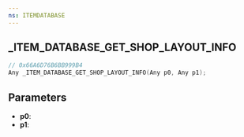```yaml
---
ns: ITEMDATABASE
---
```

## _ITEM_DATABASE_GET_SHOP_LAYOUT_INFO

```c
// 0x66A6D76B6BB999B4
Any _ITEM_DATABASE_GET_SHOP_LAYOUT_INFO(Any p0, Any p1);
```

## Parameters
* **p0**:
* **p1**:
